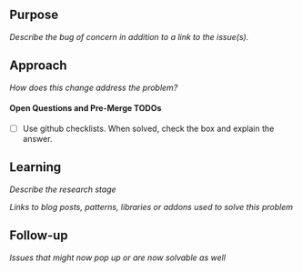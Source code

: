 ## Purpose
_Describe the bug of concern in addition to a link to the issue(s)._

## Approach
_How does this change address the problem?_

#### Open Questions and Pre-Merge TODOs
- [ ] Use github checklists. When solved, check the box and explain the answer.

## Learning
_Describe the research stage_

_Links to blog posts, patterns, libraries or addons used to solve this problem_

## Follow-up

_Issues that might now pop up or are now solvable as well_
